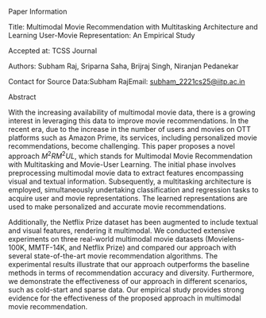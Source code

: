

Paper Information

Title: Multimodal Movie Recommendation with Multitasking Architecture and Learning User-Movie Representation: An Empirical Study

Accepted at: TCSS Journal

Authors: Subham Raj, Sriparna Saha, Brijraj Singh, Niranjan Pedanekar

Contact for Source Data:Subham RajEmail: subham_2221cs25@iitp.ac.in

Abstract

With the increasing availability of multimodal movie data, there is a growing interest in leveraging this data to improve movie recommendations. In the recent era, due to the increase in the number of users and movies on OTT platforms such as Amazon Prime, its services, including personalized movie recommendations, become challenging. This paper proposes a novel approach $M^2RM^2UL$, which stands for Multimodal Movie Recommendation with Multitasking and Movie-User Learning. The initial phase involves preprocessing multimodal movie data to extract features encompassing visual and textual information. Subsequently, a multitasking architecture is employed, simultaneously undertaking classification and regression tasks to acquire user and movie representations. The learned representations are used to make personalized and accurate movie recommendations.

Additionally, the Netflix Prize dataset has been augmented to include textual and visual features, rendering it multimodal. We conducted extensive experiments on three real-world multimodal movie datasets (Movielens-100K, MMTF-14K, and Netflix Prize) and compared our approach with several state-of-the-art movie recommendation algorithms. The experimental results illustrate that our approach outperforms the baseline methods in terms of recommendation accuracy and diversity. Furthermore, we demonstrate the effectiveness of our approach in different scenarios, such as cold-start and sparse data. Our empirical study provides strong evidence for the effectiveness of the proposed approach in multimodal movie recommendation.

